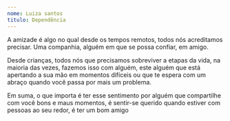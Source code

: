 ```yaml
---
nome: Luiza santos
titulo: Dependência
---
```


A amizade é algo no qual desde os tempos remotos, todos nós acreditamos precisar. Uma companhia, alguém em que se possa confiar, em amigo.

Desde crianças, todos nós que precisamos sobreviver a etapas da vida, na maioria das vezes, fazemos isso com alguém, este alguém que está apertando a sua mão em momentos difíceis ou que te espera com um abraço quando você passa por mais um problema.

Em suma, o que importa é ter esse sentimento por alguém que compartilhe com você bons e maus momentos, é sentir-se querido quando estiver com pessoas ao seu redor, é ter um bom amigo
